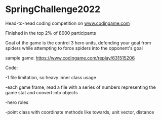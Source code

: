 # SpringChallenge2022

Head-to-head coding competition on www.codingame.com

Finished in the top 2% of 8000 participants

Goal of the game is the control 3 hero units, defending your goal from spiders while attempting to force spiders into the opponent's goal

sample game: https://www.codingame.com/replay/631515206

Code:

-1 file limitation, so heavy inner class usage

-each game frame, read a file with a series of numbers representing the game stat and convert into objects

-hero roles

-point class with coordinate methods like towards, unit vector, distance

